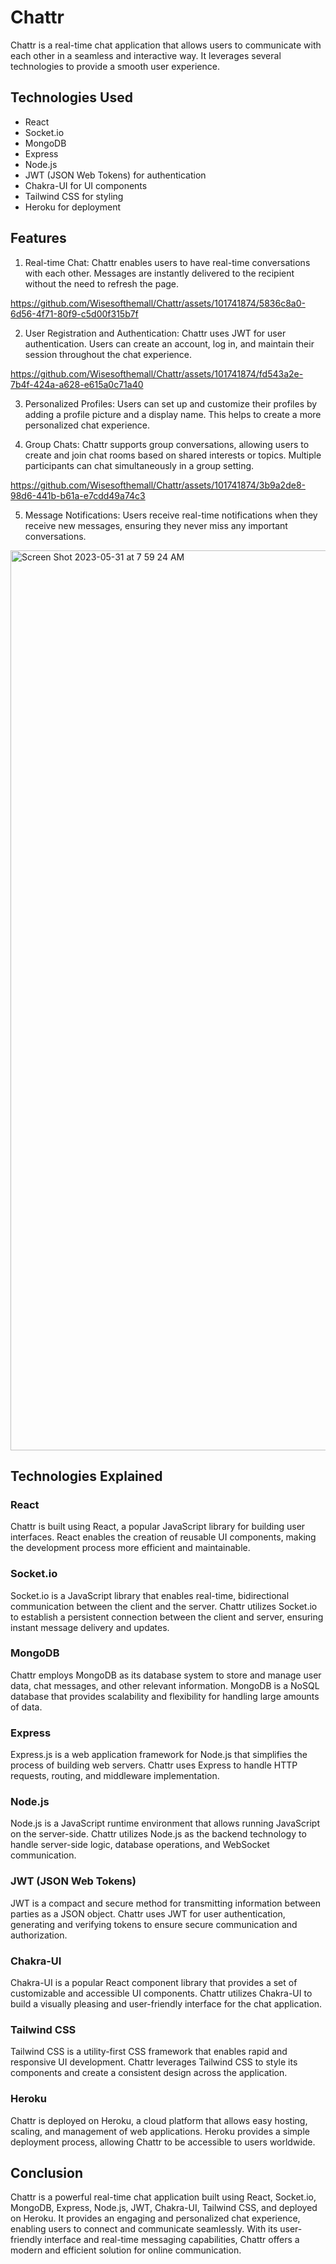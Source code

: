 # Chattr

Chattr is a real-time chat application that allows users to communicate with each other in a seamless and interactive way. It leverages several technologies to provide a smooth user experience.

## Technologies Used

- React
- Socket.io
- MongoDB
- Express
- Node.js
- JWT (JSON Web Tokens) for authentication
- Chakra-UI for UI components
- Tailwind CSS for styling
- Heroku for deployment

## Features

1. Real-time Chat: Chattr enables users to have real-time conversations with each other. Messages are instantly delivered to the recipient without the need to refresh the page.






https://github.com/Wisesofthemall/Chattr/assets/101741874/5836c8a0-6d56-4f71-80f9-c5d00f315b7f







2. User Registration and Authentication: Chattr uses JWT for user authentication. Users can create an account, log in, and maintain their session throughout the chat experience.



https://github.com/Wisesofthemall/Chattr/assets/101741874/fd543a2e-7b4f-424a-a628-e615a0c71a40



3. Personalized Profiles: Users can set up and customize their profiles by adding a profile picture and a display name. This helps to create a more personalized chat experience.

4. Group Chats: Chattr supports group conversations, allowing users to create and join chat rooms based on shared interests or topics. Multiple participants can chat simultaneously in a group setting.




https://github.com/Wisesofthemall/Chattr/assets/101741874/3b9a2de8-98d6-441b-b61a-e7cdd49a74c3




5. Message Notifications: Users receive real-time notifications when they receive new messages, ensuring they never miss any important conversations.

<img width="1440" alt="Screen Shot 2023-05-31 at 7 59 24 AM" src="https://github.com/Wisesofthemall/Chattr/assets/101741874/d998eb0a-638a-4e70-bc2e-b7d00c1052ec">


## Technologies Explained

### React

Chattr is built using React, a popular JavaScript library for building user interfaces. React enables the creation of reusable UI components, making the development process more efficient and maintainable.

### Socket.io

Socket.io is a JavaScript library that enables real-time, bidirectional communication between the client and the server. Chattr utilizes Socket.io to establish a persistent connection between the client and server, ensuring instant message delivery and updates.

### MongoDB

Chattr employs MongoDB as its database system to store and manage user data, chat messages, and other relevant information. MongoDB is a NoSQL database that provides scalability and flexibility for handling large amounts of data.

### Express

Express.js is a web application framework for Node.js that simplifies the process of building web servers. Chattr uses Express to handle HTTP requests, routing, and middleware implementation.

### Node.js

Node.js is a JavaScript runtime environment that allows running JavaScript on the server-side. Chattr utilizes Node.js as the backend technology to handle server-side logic, database operations, and WebSocket communication.

### JWT (JSON Web Tokens)

JWT is a compact and secure method for transmitting information between parties as a JSON object. Chattr uses JWT for user authentication, generating and verifying tokens to ensure secure communication and authorization.

### Chakra-UI

Chakra-UI is a popular React component library that provides a set of customizable and accessible UI components. Chattr utilizes Chakra-UI to build a visually pleasing and user-friendly interface for the chat application.

### Tailwind CSS

Tailwind CSS is a utility-first CSS framework that enables rapid and responsive UI development. Chattr leverages Tailwind CSS to style its components and create a consistent design across the application.

### Heroku

Chattr is deployed on Heroku, a cloud platform that allows easy hosting, scaling, and management of web applications. Heroku provides a simple deployment process, allowing Chattr to be accessible to users worldwide.

## Conclusion

Chattr is a powerful real-time chat application built using React, Socket.io, MongoDB, Express, Node.js, JWT, Chakra-UI, Tailwind CSS, and deployed on Heroku. It provides an engaging and personalized chat experience, enabling users to connect and communicate seamlessly. With its user-friendly interface and real-time messaging capabilities, Chattr offers a modern and efficient solution for online communication.


